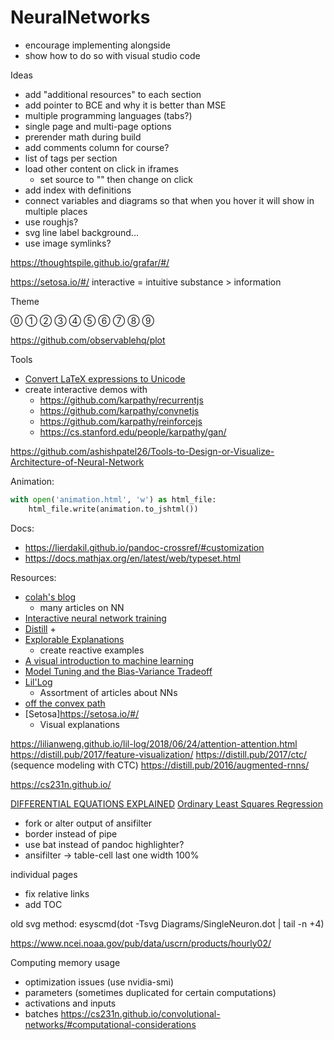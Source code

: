 # NeuralNetworks

- encourage implementing alongside
- show how to do so with visual studio code

Ideas

- add "additional resources" to each section
- add pointer to BCE and why it is better than MSE
- multiple programming languages (tabs?)
- single page and multi-page options
- prerender math during build
- add comments column for course?
- list of tags per section
- load other content on click in iframes
	+ set source to "" then change on click
- add index with definitions
- connect variables and diagrams so that when you hover it will show in multiple places
- use roughjs?
- svg line label background...
- use image symlinks?

https://thoughtspile.github.io/grafar/#/

https://setosa.io/#/
interactive = intuitive
substance > information

Theme



⓪ ① ② ③ ④ ⑤ ⑥ ⑦ ⑧ ⑨


https://github.com/observablehq/plot

Tools

- [Convert LaTeX expressions to Unicode](https://www.unicodeit.net/)
- create interactive demos with
	+ https://github.com/karpathy/recurrentjs
	+ https://github.com/karpathy/convnetjs
	+ https://github.com/karpathy/reinforcejs
	+ https://cs.stanford.edu/people/karpathy/gan/


https://github.com/ashishpatel26/Tools-to-Design-or-Visualize-Architecture-of-Neural-Network

Animation:

```python
with open('animation.html', 'w') as html_file:
    html_file.write(animation.to_jshtml())
```


Docs:

- https://lierdakil.github.io/pandoc-crossref/#customization
- https://docs.mathjax.org/en/latest/web/typeset.html

Resources:

- [colah's blog](https://colah.github.io/)
	+ many articles on NN
- [Interactive neural network training](https://playground.tensorflow.org/)
- [Distill](https://distill.pub/)
	+
- [Explorable Explanations](http://worrydream.com/ExplorableExplanations/)
	+ create reactive examples
- [A visual introduction to machine learning](http://www.r2d3.us/visual-intro-to-machine-learning-part-1/)
- [Model Tuning and the Bias-Variance Tradeoff](http://www.r2d3.us/visual-intro-to-machine-learning-part-2/)
- [Lil'Log](https://lilianweng.github.io/lil-log/)
	+ Assortment of articles about NNs
- [off the convex path](https://www.offconvex.org/)
- [Setosa]https://setosa.io/#/
	+ Visual explanations

https://lilianweng.github.io/lil-log/2018/06/24/attention-attention.html
https://distill.pub/2017/feature-visualization/
https://distill.pub/2017/ctc/ (sequence modeling with CTC)
https://distill.pub/2016/augmented-rnns/

https://cs231n.github.io/


[DIFFERENTIAL EQUATIONS EXPLAINED](https://lewis500.github.io/diffeq/)
[Ordinary Least Squares Regression](https://setosa.io/ev/ordinary-least-squares-regression/)



- fork or alter output of ansifilter
- border instead of pipe
- use bat instead of pandoc highlighter?
- ansifilter -> table-cell last one width 100%


individual pages
- fix relative links
- add TOC


old svg method:
esyscmd(dot -Tsvg Diagrams/SingleNeuron.dot | tail -n +4)


https://www.ncei.noaa.gov/pub/data/uscrn/products/hourly02/


Computing memory usage
- optimization issues (use nvidia-smi)
- parameters (sometimes duplicated for certain computations)
- activations and inputs
- batches
https://cs231n.github.io/convolutional-networks/#computational-considerations
